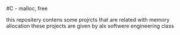 #C - malloc, free

this repositery contens some projrcts that are related with memory allocation
these projects are given by alx softwere engineering class

